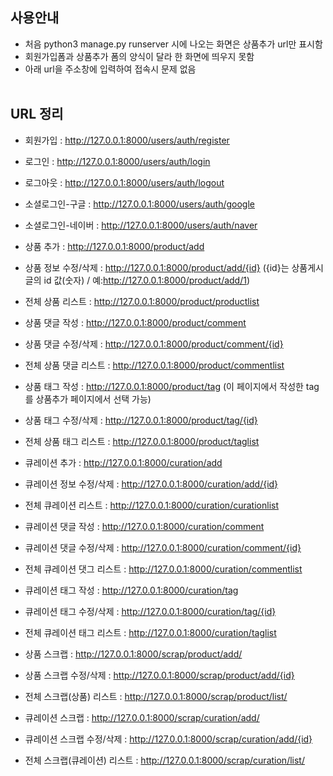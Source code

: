 ## 사용안내

-   처음 python3 manage.py runserver 시에 나오는 화면은 상품추가 url만 표시함
-   회원가입폼과 상품추가 폼의 양식이 달라 한 화면에 띄우지 못함
-   아래 url을 주소창에 입력하여 접속시 문제 없음
    <br>
    <br>

## URL 정리

-   회원가입 : http://127.0.0.1:8000/users/auth/register
-   로그인 : http://127.0.0.1:8000/users/auth/login
-   로그아웃 : http://127.0.0.1:8000/users/auth/logout
-   소셜로그인-구글 : http://127.0.0.1:8000/users/auth/google
-   소셜로그인-네이버 : http://127.0.0.1:8000/users/auth/naver
    <br>

-   상품 추가 : http://127.0.0.1:8000/product/add
-   상품 정보 수정/삭제 : http://127.0.0.1:8000/product/add/{id} ({id}는 상품게시글의 id 값(숫자) / 예:http://127.0.0.1:8000/product/add/1)
-   전체 상품 리스트 : http://127.0.0.1:8000/product/productlist
-   상품 댓글 작성 : http://127.0.0.1:8000/product/comment
-   상품 댓글 수정/삭제 : http://127.0.0.1:8000/product/comment/{id}
-   전체 상품 댓글 리스트 : http://127.0.0.1:8000/product/commentlist
-   상품 태그 작성 : http://127.0.0.1:8000/product/tag (이 페이지에서 작성한 tag를 상품추가 페이지에서 선택 가능)
-   상품 태그 수정/삭제 : http://127.0.0.1:8000/product/tag/{id}
-   전체 상품 태그 리스트 : http://127.0.0.1:8000/product/taglist
    <br>

-   큐레이션 추가 : http://127.0.0.1:8000/curation/add
-   큐레이션 정보 수정/삭제 : http://127.0.0.1:8000/curation/add/{id}
-   전체 큐레이션 리스트 : http://127.0.0.1:8000/curation/curationlist
-   큐레이션 댓글 작성 : http://127.0.0.1:8000/curation/comment
-   큐레이션 댓글 수정/삭제 : http://127.0.0.1:8000/curation/comment/{id}
-   전체 큐레이션 댓그 리스트 : http://127.0.0.1:8000/curation/commentlist
-   큐레이션 태그 작성 : http://127.0.0.1:8000/curation/tag
-   큐레이션 태그 수정/삭제 : http://127.0.0.1:8000/curation/tag/{id}
-   전체 큐레이션 태그 리스트 : http://127.0.0.1:8000/curation/taglist
    <br>

-   상품 스크랩 : http://127.0.0.1:8000/scrap/product/add/
-   상품 스크랩 수정/삭제 : http://127.0.0.1:8000/scrap/product/add/{id}
-   전체 스크랩(상품) 리스트 : http://127.0.0.1:8000/scrap/product/list/
-   큐레이션 스크랩 : http://127.0.0.1:8000/scrap/curation/add/
-   큐레이션 스크랩 수정/삭제 : http://127.0.0.1:8000/scrap/curation/add/{id}
-   전체 스크랩(큐레이션) 리스트 : http://127.0.0.1:8000/scrap/curation/list/
